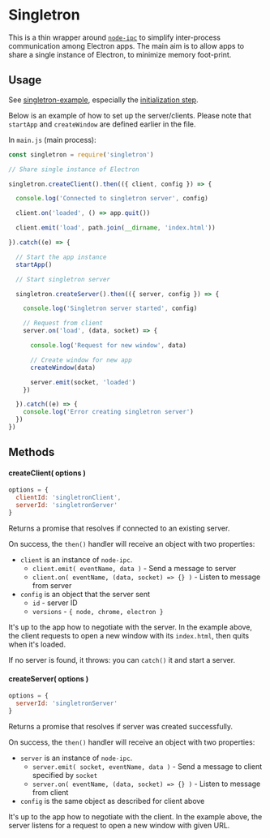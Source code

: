 
# Singletron

This is a thin wrapper around [`node-ipc`](https://github.com/RIAEvangelist/node-ipc) to simplify inter-process communication among Electron apps. The main aim is to allow apps to share a single instance of Electron, to minimize memory foot-print.

## Usage

See [singletron-example](https://github.com/eliot-akira/singletron-example), especially the [initialization step](https://github.com/eliot-akira/singletron-example/blob/master/main.js#L62).

Below is an example of how to set up the server/clients. Please note that `startApp` and `createWindow` are defined earlier in the file.

In `main.js` (main process):

```js
const singletron = require('singletron')

// Share single instance of Electron

singletron.createClient().then(({ client, config }) => {

  console.log('Connected to singletron server', config)

  client.on('loaded', () => app.quit())

  client.emit('load', path.join(__dirname, 'index.html'))

}).catch((e) => {

  // Start the app instance
  startApp()

  // Start singletron server

  singletron.createServer().then(({ server, config }) => {

    console.log('Singletron server started', config)

    // Request from client
    server.on('load', (data, socket) => {

      console.log('Request for new window', data)

      // Create window for new app
      createWindow(data)

      server.emit(socket, 'loaded')
    })

  }).catch((e) => {
    console.log('Error creating singletron server')
  })
})
```

## Methods

#### createClient( options )

```js
options = {
  clientId: 'singletronClient',
  serverId: 'singletronServer'
}
```

Returns a promise that resolves if connected to an existing server.

On success, the `then()` handler will receive an object with two properties:

- `client` is an instance of `node-ipc`.
  - `client.emit( eventName, data )` - Send a message to server
  - `client.on( eventName, (data, socket) => {} )` - Listen to message from server
- `config` is an object that the server sent
  - `id` - server ID
  - `versions` - `{ node, chrome, electron }`

It's up to the app how to negotiate with the server. In the example above, the client requests to open a new window with its `index.html`, then quits when it's loaded.

If no server is found, it throws: you can `catch()` it and start a server.

#### createServer( options )

```js
options = {
  serverId: 'singletronServer'
}
```

Returns a promise that resolves if server was created successfully.

On success, the `then()` handler will receive an object with two properties:

- `server` is an instance of `node-ipc`.
  - `server.emit( socket, eventName, data )` - Send a message to client specified by `socket`
  - `server.on( eventName, (data, socket) => {} )` - Listen to message from client
- `config` is the same object as described for client above

It's up to the app how to negotiate with the client. In the example above, the server listens for a request to open a new window with given URL.
